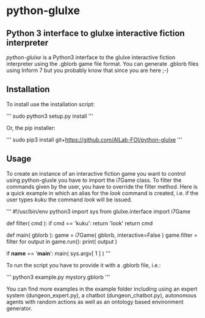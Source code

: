 # python-glulxe
Python 3 interface to glulxe interactive fiction interpreter
------------------------------------------------------------

*python-glulxe* is a Python3 interface to the glulxe interactive fiction interpreter using the .gblorb game file format. You can generate .gblorb files using Inform 7 but you probably know that since you are here ;-)

Installation
------------

To install use the installation script:

'''
sudo python3 setup.py install
'''

Or, the pip installer:

'''
sudo pip3 install git+https://github.com/AILab-FOI/python-glulxe
'''


Usage
-----

To create an instance of an interactive fiction game you want to control using python-gluxle you have to import the i7Game class. To filter the commands given by the user, you have to override the filter method. Here is a quick example in which an alias for the *look* command is created, i.e. if the user types *kuku* the command *look* will be issued. 

'''
#!/usr/bin/env python3
import sys
from glulxe.interface import i7Game

def filter( cmd ):
    if cmd == 'kuku':
        return 'look'
    return cmd

def main( gblorb ):
    game = i7Game( gblorb, interactive=False )
    game.filter = filter
    for output in game.run():
        print( output )
    

if __name__ == '__main__':
    main( sys.argv[ 1 ] )
'''

To run the script you have to provide it with a .gblorb file, i.e.:

'''
python3 example.py mystory.gblorb
'''

You can find more examples in the example folder including using an expert system (dungeon_expert.py), a chatbot (dungeon_chatbot.py), autonomous agents with random actions as well as an ontology based environment generator.